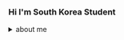 ### Hi I'm South Korea Student
<details>
  <summary>about me</summary>\
  
  - 🏡I live in Seoul, South Korea
  
  - ❤ My favorate language is <img src="https://img.shields.io/badge/C++-00599C?style=flat-square&logo=simpleiconsRust&logoColor=white"/>
  
  - 📚 I want to learn <img src="https://img.shields.io/badge/Rust-000000?style=flat-square&logo=simpleiconslogoColor=white"/>
  
  - 📮 my email... [![Gmail Badge](https://img.shields.io/badge/Gmail-d14836?style=flat-square&logo=Gmail&logoColor=white&link=mailto:asperaserena@gmail.com)](mailto:asperaserena@gmail.com)

    

</details>
